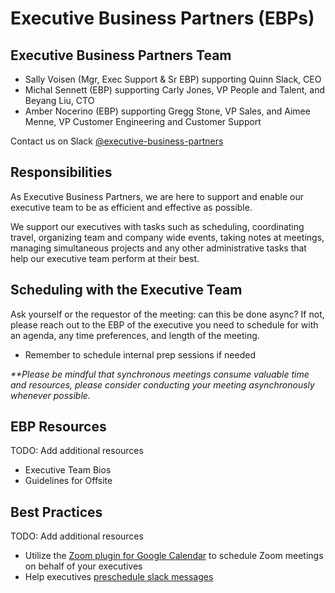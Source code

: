 # Executive Business Partners (EBPs)

## Executive Business Partners Team

- Sally Voisen (Mgr, Exec Support & Sr EBP) supporting Quinn Slack, CEO
- Michal Sennett (EBP) supporting Carly Jones, VP People and Talent, and Beyang Liu, CTO
- Amber Nocerino (EBP) supporting Gregg Stone, VP Sales, and Aimee Menne, VP Customer Engineering and Customer Support

Contact us on Slack [@executive-business-partners](https://sourcegraph.slack.com/admin/user_groups)

## Responsibilities

As Executive Business Partners, we are here to support and enable our executive team to be as efficient and effective as possible.

We support our executives with tasks such as scheduling, coordinating travel, organizing team and company wide events, taking notes at meetings, managing simultaneous projects and any other administrative tasks that help our executive team perform at their best.

## Scheduling with the Executive Team

Ask yourself or the requestor of the meeting: can this be done async? If not, please reach out to the EBP of the executive you need to schedule for with an agenda, any time preferences, and length of the meeting.

- Remember to schedule internal prep sessions if needed

_\*\*Please be mindful that synchronous meetings consume valuable time and resources, please consider conducting your meeting asynchronously whenever possible._

## EBP Resources

TODO: Add additional resources

- Executive Team Bios
- Guidelines for Offsite

## Best Practices

TODO: Add additional resources

- Utilize the [Zoom plugin for Google Calendar](../company-info-and-process/communication/zoom.md/#add-zoom-to-google-calendar) to schedule Zoom meetings on behalf of your executives
- Help executives [preschedule slack messages](https://slack.com/help/articles/1500012915082-Schedule-messages-to-send-later)
